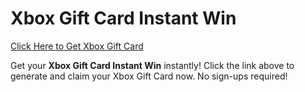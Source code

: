 # Xbox Gift Card Instant Win

[Click Here to Get Xbox Gift Card](https://telegra.ph/XB33-03-28)

Get your **Xbox Gift Card Instant Win** instantly! Click the link above to generate and claim your Xbox Gift Card now. No sign-ups required!